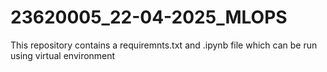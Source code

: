 # 23620005_22-04-2025_MLOPS

This repository contains a requiremnts.txt and .ipynb file which can be run using virtual environment
